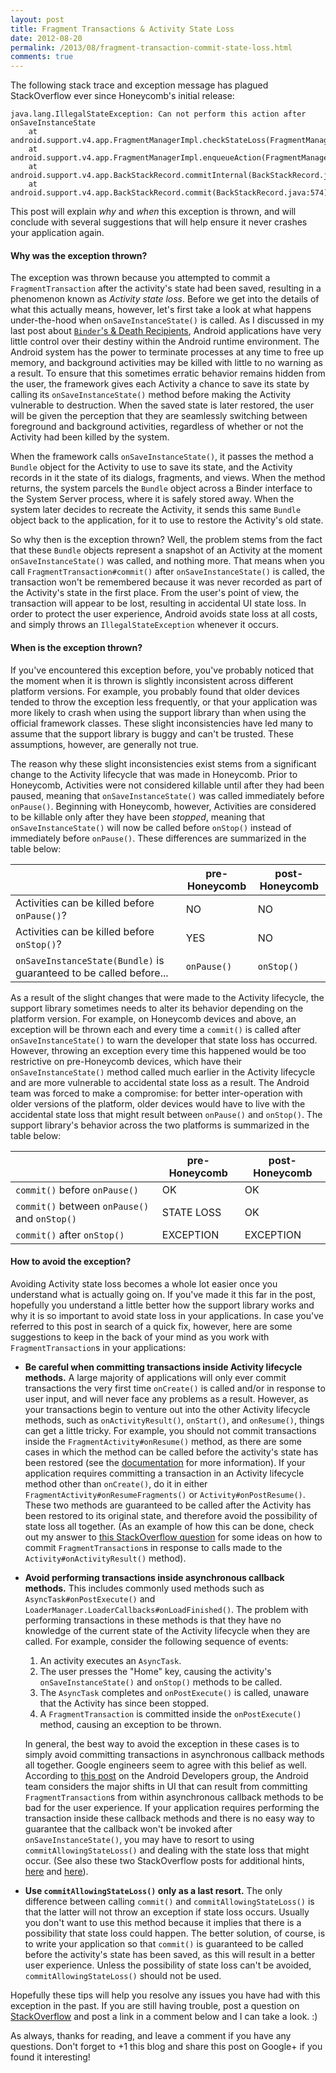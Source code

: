 ```yaml
---
layout: post
title: Fragment Transactions & Activity State Loss
date: 2012-08-20
permalink: /2013/08/fragment-transaction-commit-state-loss.html
comments: true
---
```


The following stack trace and exception message has plagued StackOverflow ever since Honeycomb's initial release:

    java.lang.IllegalStateException: Can not perform this action after onSaveInstanceState
        at android.support.v4.app.FragmentManagerImpl.checkStateLoss(FragmentManager.java:1341)
        at android.support.v4.app.FragmentManagerImpl.enqueueAction(FragmentManager.java:1352)
        at android.support.v4.app.BackStackRecord.commitInternal(BackStackRecord.java:595)
        at android.support.v4.app.BackStackRecord.commit(BackStackRecord.java:574)

This post will explain _why_ and _when_ this exception is thrown, and will conclude with several suggestions that will help ensure it never crashes your application again.

#### Why was the exception thrown?

The exception was thrown because you attempted to commit a `FragmentTransaction` 
after the activity's state had been saved, resulting in a phenomenon known as _Activity 
state loss_. Before we get into the details of what this actually means, however, let's 
first take a look at what happens under-the-hood when `onSaveInstanceState()` is 
called. As I discussed in my last post about <a href="http://www.androiddesignpatterns.com/2013/08/binders-death-recipients.html">`Binder`'s &amp; Death Recipients</a>, 
Android applications have very little control over their destiny within the Android runtime 
environment. The Android system has the power to terminate processes at any time to free up 
memory, and background activities may be killed with little to no warning as a result. To 
ensure that this sometimes erratic behavior remains hidden from the user, the framework gives 
each Activity a chance to save its state by calling its `onSaveInstanceState()` 
method before making the Activity vulnerable to destruction. When the saved state is later 
restored, the user will be given the perception that they are seamlessly switching between 
foreground and background activities, regardless of whether or not the Activity had been 
killed by the system.

When the framework calls `onSaveInstanceState()`, it passes the method a 
`Bundle` object for the Activity to use to save its state, and the Activity 
records in it the state of its dialogs, fragments, and views. When the method returns, 
the system parcels the `Bundle` object across a Binder interface to the 
System Server process, where it is safely stored away. When the system later decides 
to recreate the Activity, it sends this same `Bundle` object back to the 
application, for it to use to restore the Activity's old state.

So why then is the exception thrown? Well, the problem stems from the fact that 
these `Bundle` objects represent a snapshot of an Activity at the moment 
`onSaveInstanceState()` was called, and nothing more. That means when you call `FragmentTransaction#commit()` after `onSaveInstanceState()` is 
called, the transaction won't be remembered because it was never recorded as part of the 
Activity's state in the first place. From the user's point of view, the transaction will 
appear to be lost, resulting in accidental UI state loss. In order to protect the user 
experience, Android avoids state loss at all costs, and simply throws an 
`IllegalStateException` whenever it occurs.

<!--more-->

#### When is the exception thrown?

If you've encountered this exception before, you've probably noticed that the moment 
when it is thrown is slightly inconsistent across different platform versions. For 
example, you probably found that older devices tended to throw the exception less 
frequently, or that your application was more likely to crash when using the support 
library than when using the official framework classes. These slight inconsistencies 
have led many to assume that the support library is buggy and can't be trusted. 
These assumptions, however, are generally not true.

The reason why these slight inconsistencies exist stems from a significant change to 
the Activity lifecycle that was made in Honeycomb. Prior to Honeycomb, Activities 
were not considered killable until after they had been paused, meaning that 
`onSaveInstanceState()` was called immediately before `onPause()`. 
Beginning with Honeycomb, however, Activities are considered to be killable only 
after they have been _stopped_, meaning that `onSaveInstanceState()` 
will now be called before `onStop()` instead of immediately before 
`onPause()`. These differences are summarized in the table below:

| | pre-Honeycomb | post-Honeycomb |
| --- | --- | --- |
| Activities can be killed before `onPause()`? | NO | NO |
| Activities can be killed before `onStop()`? | YES | NO |
| `onSaveInstanceState(Bundle)` is guaranteed to be called before... | `onPause()` | `onStop()` |


<!--
<table border="1" cellpadding="5">
  <tbody><tr>
    <th style="width: 270px"></th>
    <th>pre-Honeycomb</th>
    <th>post-Honeycomb</th>
  </tr>
  <tr>
    <td style="width: 270px">Activities can be killed before `onPause()`?</td>
    <td>NO</td>
    <td>NO</td>
  </tr>
  <tr>
    <td style="width: 270px">Activities can be killed before `onStop()`?</td>
    <td>YES</td>
    <td>NO</td>
  </tr>
  <tr>
    <td style="width: 270px">`onSaveInstanceState(Bundle)` is guaranteed to be called before...</td>
    <td>`onPause()`</td>
    <td>`onStop()`</td>
  </tr>
</tbody></table>
-->

As a result of the slight changes that were made to the Activity lifecycle, the support 
library sometimes needs to alter its behavior depending on the platform version. For 
example, on Honeycomb devices and above, an exception will be thrown each and every 
time a `commit()` is called after `onSaveInstanceState()` 
to warn the developer that state loss has occurred. However, throwing an exception 
every time this happened would be too restrictive on pre-Honeycomb devices, which 
have their `onSaveInstanceState()` method called much earlier in the 
Activity lifecycle and are more vulnerable to accidental state loss as a result. 
The Android team was forced to make a compromise: for better inter-operation with 
older versions of the platform, older devices would have to live with the accidental 
state loss that might result between `onPause()` and `onStop()`. 
The support library's behavior across the two platforms is summarized in the table below:

| | pre-Honeycomb | post-Honeycomb |
| --- | --- | --- |
| `commit()` before `onPause()` | OK | OK |
| `commit()` between `onPause()` and `onStop()` | STATE LOSS | OK |
| `commit()` after `onStop()` | EXCEPTION | EXCEPTION |

<!--
<table border="1" cellpadding="5">
  <tbody><tr>
    <th style="width: 270px"></th>
    <th>pre-Honeycomb</th>
    <th>post-Honeycomb</th>
  </tr>
  <tr>
    <td style="width: 270px">`commit()` before `onPause()`</td>
    <td>OK</td>
    <td>OK</td>
  </tr>
  <tr>
    <td style="width: 270px">`commit()` between `onPause()` and `onStop()`</td>
    <td>STATE LOSS</td>
    <td>OK</td>
  </tr>
  <tr>
    <td style="width: 270px">`commit()` after `onStop()`</td>
    <td>EXCEPTION</td>
    <td>EXCEPTION</td>
  </tr>
</tbody></table>
-->

#### How to avoid the exception?

Avoiding Activity state loss becomes a whole lot easier once you understand what is actually 
going on. If you've made it this far in the post, hopefully you understand a little better 
how the support library works and why it is so important to avoid state loss in your applications. 
In case you've referred to this post in search of a quick fix, however, here are some suggestions 
to keep in the back of your mind as you work with `FragmentTransaction`s in your applications:

+ **Be careful when committing transactions inside Activity lifecycle methods.** 
A large majority of applications will only ever commit transactions the very first 
time `onCreate()` is called and/or in response to user input, and will 
never face any problems as a result. However, as your transactions begin to venture 
out into the other Activity lifecycle methods, such as `onActivityResult()`, 
`onStart()`, and `onResume()`, things can get a little tricky. 
For example, you should not commit transactions inside the `FragmentActivity#onResume()` 
method, as there are some cases in which the method can be called before the 
activity's state has been restored (see the <a href="http://developer.android.com/reference/android/support/v4/app/FragmentActivity.html#onResume()">documentation</a> for more information). 
If your application requires committing a transaction in an Activity lifecycle 
method other than `onCreate()`, do it in either 
`FragmentActivity#onResumeFragments()` or `Activity#onPostResume()`. 
These two methods are guaranteed to be called after the Activity has been restored to its 
original state, and therefore avoid the possibility of state loss all together. 
(As an example of how this can be done, check out my answer to <a href="http://stackoverflow.com/q/16265733/844882">this StackOverflow question</a> for 
some ideas on how to commit `FragmentTransaction`s in response to calls 
made to the `Activity#onActivityResult()` method).

+ **Avoid performing transactions inside asynchronous callback methods.** This 
includes commonly used methods such as `AsyncTask#onPostExecute()` and 
`LoaderManager.LoaderCallbacks#onLoadFinished()`. The problem with 
performing transactions in these methods is that they have no knowledge of the 
current state of the Activity lifecycle when they are called. For example, 
consider the following sequence of events:

    1. An activity executes an `AsyncTask`.
    2. The user presses the "Home" key, causing the activity's `onSaveInstanceState()` 
and `onStop()` methods to be called.
    3. The `AsyncTask` completes and `onPostExecute()` is 
called, unaware that the Activity has since been stopped.
    4. A `FragmentTransaction` is committed inside the 
`onPostExecute()` method, causing an exception to be thrown.

    In general, the best way to avoid the exception in these cases is to simply avoid 
committing transactions in asynchronous callback methods all together. Google 
engineers seem to agree with this belief as well. According to 
<a href="https://groups.google.com/d/msg/android-developers/dXZZjhRjkMk/QybqCW5ukDwJ">this post</a> 
on the Android Developers group, the Android team considers the major shifts in UI 
that can result from committing `FragmentTransaction`s from within 
asynchronous callback methods to be bad for the user experience. If your application 
requires performing the transaction inside these callback methods and there is no 
easy way to guarantee that the callback won't be invoked after `onSaveInstanceState()`, 
you may have to resort to using `commitAllowingStateLoss()` and 
dealing with the state loss that might occur. (See also these two StackOverflow 
posts for additional hints, <a href="http://stackoverflow.com/q/8040280/844882">here</a> 
and <a href="http://stackoverflow.com/q/7992496/844882">here</a>).

+ **Use `commitAllowingStateLoss()` only as a last resort.** The only 
difference between calling `commit()` and `commitAllowingStateLoss()` 
is that the latter will not throw an exception if state loss occurs. Usually you don't 
want to use this method because it implies that there is a possibility that state loss 
could happen. The better solution, of course, is to write your application so that 
`commit()` is guaranteed to be called before the activity's state has been 
saved, as this will result in a better user experience. Unless the possibility of 
state loss can't be avoided, `commitAllowingStateLoss()` should not be used.

Hopefully these tips will help you resolve any issues you have had with this exception 
in the past. If you are still having trouble, post a question on 
<a href="http://stackoverflow.com">StackOverflow</a> and post a link in a comment below 
and I can take a look. :)

As always, thanks for reading, and leave a comment if you have any questions. 
Don't forget to +1 this blog and share this post on Google+ if you found it interesting!